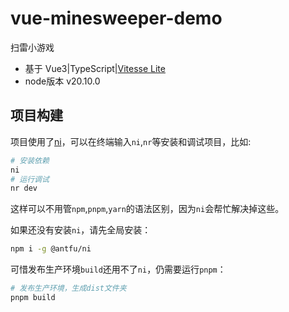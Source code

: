 # vue-minesweeper-demo

扫雷小游戏

- 基于 Vue3|TypeScript|[Vitesse Lite](https://github.com/antfu/vitesse-lite)
- node版本 v20.10.0

## 项目构建

项目使用了[ni](https://github.com/antfu/ni)，可以在终端输入`ni`,`nr`等安装和调试项目，比如:

```bash
# 安装依赖
ni
# 运行调试
nr dev
```

这样可以不用管`npm`,`pnpm`,`yarn`的语法区别，因为`ni`会帮忙解决掉这些。

如果还没有安装`ni`，请先全局安装：

```bash
npm i -g @antfu/ni
```

可惜发布生产环境`build`还用不了`ni`，仍需要运行`pnpm`：

```bash
# 发布生产环境，生成dist文件夹
pnpm build
```
